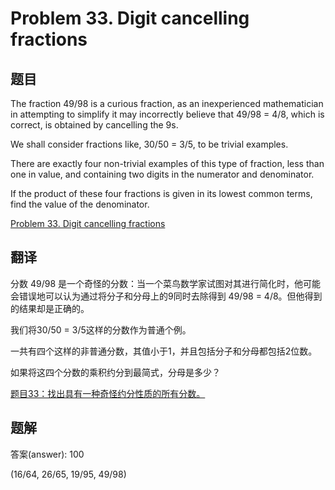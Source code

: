 Problem 33. Digit cancelling fractions
==================================

## 题目

The fraction 49/98 is a curious fraction, as an inexperienced mathematician in attempting to simplify it may incorrectly believe that 49/98 = 4/8, which is correct, is obtained by cancelling the 9s.

We shall consider fractions like, 30/50 = 3/5, to be trivial examples.

There are exactly four non-trivial examples of this type of fraction, less than one in value, and containing two digits in the numerator and denominator.

If the product of these four fractions is given in its lowest common terms, find the value of the denominator.

[Problem 33. Digit cancelling fractions](https://projecteuler.net/problem=33 "Problem 33")

## 翻译

分数 49/98 是一个奇怪的分数：当一个菜鸟数学家试图对其进行简化时，他可能会错误地可以认为通过将分子和分母上的9同时去除得到 49/98 = 4/8。但他得到的结果却是正确的。

我们将30/50 = 3/5这样的分数作为普通个例。

一共有四个这样的非普通分数，其值小于1，并且包括分子和分母都包括2位数。

如果将这四个分数的乘积约分到最简式，分母是多少？

[题目33：找出具有一种奇怪约分性质的所有分数。](http://pe.spiritzhang.com/index.php/2011-05-11-09-44-54/34-33 "题目33")

## 题解

答案(answer): 100

(16/64, 26/65, 19/95, 49/98)
